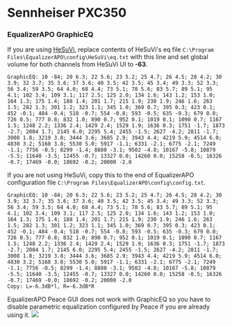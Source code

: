 # Sennheiser PXC350
### EqualizerAPO GraphicEQ
If you are using [HeSuVi](https://sourceforge.net/projects/hesuvi/), replace contents of HeSuVi's eq file `C:\Program Files\EqualizerAPO\config\HeSuVi\eq.txt` with this line and set global volume for both channels from HeSuVi UI to **-63**.
```
GraphicEQ: 10 -84; 20 6.3; 22 5.6; 23 5.2; 25 4.7; 26 4.5; 28 4.2; 30 3.9; 32 3.7; 35 3.6; 37 3.6; 40 3.5; 42 3.5; 45 3.4; 49 3.3; 52 3.3; 56 3.4; 59 3.5; 64 4.0; 68 4.4; 73 5.1; 78 5.6; 83 5.7; 89 5.1; 95 4.1; 102 3.4; 109 3.1; 117 2.5; 125 2.0; 134 1.6; 143 1.2; 153 1.0; 164 1.3; 175 1.4; 188 1.4; 201 1.7; 215 1.9; 230 1.9; 246 1.6; 263 1.5; 282 1.3; 301 1.2; 323 1.1; 345 1.0; 369 0.7; 395 0.3; 423 0.1; 452 -0.1; 484 -0.4; 518 -0.7; 554 -0.8; 593 -0.5; 635 -0.3; 679 0.0; 726 0.5; 777 0.8; 832 1.0; 890 0.7; 952 0.1; 1019 0.1; 1090 0.7; 1167 1.5; 1248 2.2; 1336 2.4; 1429 2.4; 1529 1.9; 1636 0.3; 1751 -1.7; 1873 -2.7; 2004 1.7; 2145 6.0; 2295 5.4; 2455 -1.5; 2627 -4.2; 2811 -1.7; 3008 1.8; 3219 3.8; 3444 3.6; 3685 2.9; 3943 4.4; 4219 5.9; 4514 6.0; 4830 3.2; 5168 3.8; 5530 5.0; 5917 -1.1; 6331 -2.1; 6775 -2.1; 7249 -1.1; 7756 -0.5; 8299 -1.4; 8880 -3.1; 9502 -4.8; 10167 -5.8; 10879 -5.5; 11640 -3.5; 12455 -0.7; 13327 0.0; 14260 0.0; 15258 -0.5; 16326 -0.7; 17469 -0.0; 18692 -0.2; 20000 -2.0
```
If you are not using HeSuVi, copy this to the end of EqualizerAPO configuration file `C:\Program Files\EqualizerAPO\config\config.txt`.
```
GraphicEQ: 10 -84; 20 6.3; 22 5.6; 23 5.2; 25 4.7; 26 4.5; 28 4.2; 30 3.9; 32 3.7; 35 3.6; 37 3.6; 40 3.5; 42 3.5; 45 3.4; 49 3.3; 52 3.3; 56 3.4; 59 3.5; 64 4.0; 68 4.4; 73 5.1; 78 5.6; 83 5.7; 89 5.1; 95 4.1; 102 3.4; 109 3.1; 117 2.5; 125 2.0; 134 1.6; 143 1.2; 153 1.0; 164 1.3; 175 1.4; 188 1.4; 201 1.7; 215 1.9; 230 1.9; 246 1.6; 263 1.5; 282 1.3; 301 1.2; 323 1.1; 345 1.0; 369 0.7; 395 0.3; 423 0.1; 452 -0.1; 484 -0.4; 518 -0.7; 554 -0.8; 593 -0.5; 635 -0.3; 679 0.0; 726 0.5; 777 0.8; 832 1.0; 890 0.7; 952 0.1; 1019 0.1; 1090 0.7; 1167 1.5; 1248 2.2; 1336 2.4; 1429 2.4; 1529 1.9; 1636 0.3; 1751 -1.7; 1873 -2.7; 2004 1.7; 2145 6.0; 2295 5.4; 2455 -1.5; 2627 -4.2; 2811 -1.7; 3008 1.8; 3219 3.8; 3444 3.6; 3685 2.9; 3943 4.4; 4219 5.9; 4514 6.0; 4830 3.2; 5168 3.8; 5530 5.0; 5917 -1.1; 6331 -2.1; 6775 -2.1; 7249 -1.1; 7756 -0.5; 8299 -1.4; 8880 -3.1; 9502 -4.8; 10167 -5.8; 10879 -5.5; 11640 -3.5; 12455 -0.7; 13327 0.0; 14260 0.0; 15258 -0.5; 16326 -0.7; 17469 -0.0; 18692 -0.2; 20000 -2.0
Copy: L=-6.3dB*l, R=-6.3dB*R
```
EqualizerAPO Peace GUI does not work with GraphicEQ so you have to disable parametric equalization configured by Peace if you are already using it.
![](https://raw.githubusercontent.com/jaakkopasanen/AutoEq/master/results/Sonoma%20Model%20One/headphoncecom/onear/Sennheiser%20PXC350/Sennheiser%20PXC350.png)
